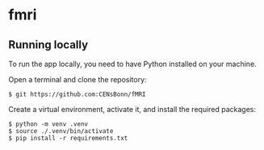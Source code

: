 # fmri

## Running locally

To run the app locally, you need to have Python installed on your machine.

Open a terminal and clone the repository:
```console
$ git https://github.com:CENsBonn/fMRI
```

Create a virtual environment, activate it, and install the required packages:

```console
$ python -m venv .venv 
$ source ./.venv/bin/activate
$ pip install -r requirements.txt 
```
